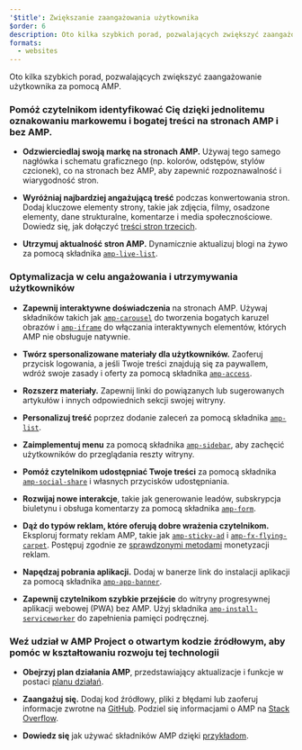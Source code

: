 ```yaml
---
'$title': Zwiększanie zaangażowania użytkownika
$order: 6
description: Oto kilka szybkich porad, pozwalających zwiększyć zaangażowanie użytkownika za pomocą AMP. Pomóż czytelnikom identyfikować Cię dzięki jednolitemu oznakowaniu markowemu i bogatej treści na stronach AMP i bez AMP.
formats:
  - websites
---
```


Oto kilka szybkich porad, pozwalających zwiększyć zaangażowanie użytkownika za pomocą AMP.

### Pomóż czytelnikom identyfikować Cię dzięki jednolitemu oznakowaniu markowemu i bogatej treści na stronach AMP i bez AMP.

- **Odzwierciedlaj swoją markę na stronach AMP.** Używaj tego samego nagłówka i schematu graficznego (np. kolorów, odstępów, stylów czcionek), co na stronach bez AMP, aby zapewnić rozpoznawalność i wiarygodność stron.

- **Wyróżniaj najbardziej angażującą treść** podczas konwertowania stron. Dodaj kluczowe elementy strony, takie jak zdjęcia, filmy, osadzone elementy, dane strukturalne, komentarze i media społecznościowe. Dowiedz się, jak dołączyć [treści stron trzecich](../../../documentation/guides-and-tutorials/develop/media_iframes_3p/third_party_components.md).

- **Utrzymuj aktualność stron AMP.** Dynamicznie aktualizuj blogi na żywo za pomocą składnika [`amp-live-list`](../../../documentation/components/reference/amp-live-list.md).

### Optymalizacja w celu angażowania i utrzymywania użytkowników

- **Zapewnij interaktywne doświadczenia** na stronach AMP. Używaj składników takich jak [`amp-carousel`](../../../documentation/components/reference/amp-carousel.md) do tworzenia bogatych karuzel obrazów i [`amp-iframe`](../../../documentation/components/reference/amp-iframe.md) do włączania interaktywnych elementów, których AMP nie obsługuje natywnie.

- **Twórz spersonalizowane materiały dla użytkowników.** Zaoferuj przycisk logowania, a jeśli Twoje treści znajdują się za paywallem, wdróż swoje zasady i oferty za pomocą składnika [`amp-access`](../../../documentation/components/reference/amp-access.md).

- **Rozszerz materiały.** Zapewnij linki do powiązanych lub sugerowanych artykułów i innych odpowiednich sekcji swojej witryny.

- **Personalizuj treść** poprzez dodanie zaleceń za pomocą składnika [`amp-list`](../../../documentation/components/reference/amp-list.md).

- **Zaimplementuj menu** za pomocą składnika [`amp-sidebar`](../../../documentation/components/reference/amp-sidebar.md), aby zachęcić użytkowników do przeglądania reszty witryny.

- **Pomóż czytelnikom udostępniać Twoje treści** za pomocą składnika [`amp-social-share`](../../../documentation/components/reference/amp-social-share.md) i własnych przycisków udostępniania.

- **Rozwijaj nowe interakcje**, takie jak generowanie leadów, subskrypcja biuletynu i obsługa komentarzy za pomocą składnika [`amp-form`](../../../documentation/components/reference/amp-form.md).

- **Dąż do typów reklam, które oferują dobre wrażenia czytelnikom.** Eksploruj formaty reklam AMP, takie jak [`amp-sticky-ad`](../../../documentation/components/reference/amp-sticky-ad.md) i [`amp-fx-flying-carpet`](../../../documentation/components/reference/amp-fx-flying-carpet.md). Postępuj zgodnie ze [sprawdzonymi metodami](../../../documentation/guides-and-tutorials/develop/monetization/index.md) monetyzacji reklam.

- **Napędzaj pobrania aplikacji.** Dodaj w banerze link do instalacji aplikacji za pomocą składnika [`amp-app-banner`](../../../documentation/components/reference/amp-app-banner.md).

- **Zapewnij czytelnikom szybkie przejście** do witryny progresywnej aplikacji webowej (PWA) bez AMP. Użyj składnika [`amp-install-serviceworker`](../../../documentation/components/reference/amp-install-serviceworker.md) do zapełnienia pamięci podręcznej.

### Weź udział w AMP Project o otwartym kodzie źródłowym, aby pomóc w kształtowaniu rozwoju tej technologii

- **Obejrzyj plan działania AMP**, przedstawiający aktualizacje i funkcje w postaci [planu działań](../../../community/roadmap.html).

- **Zaangażuj się.** Dodaj kod źródłowy, pliki z błędami lub zaoferuj informacje zwrotne na [GitHub](https://github.com/ampproject/amphtml/blob/master/CONTRIBUTING.md). Podziel się informacjami o AMP na [Stack Overflow](https://stackoverflow.com/questions/tagged/amp-html).

- **Dowiedz się** jak używać składników AMP dzięki [przykładom](../../../documentation/examples/index.html).
